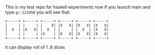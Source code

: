 This is my test repo for haskell experiments
now if you launch main and type `gr:123456`
you will see that:
```
+-----+ +-----+ +-----+ +-----+ +-----+ +-----+
|     | |     | |    X| |X   X| |X   X| |X   X|
|  X  | |X   X| |  X  | |     | |  X  | |X   X|
|     | |     | |X    | |X   X| |X   X| |X   X|
+-----+ +-----+ +-----+ +-----+ +-----+ +-----+
```
it can display roll of 1..6 dices